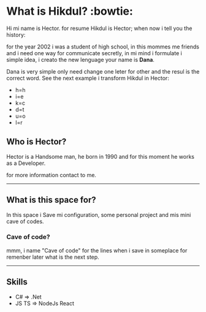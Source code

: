 # What is Hikdul?   :bowtie:

Hi mi name is Hector. for resume Hikdul is Hector; when now i tell you the history:

for the year 2002 i was a student of high school, in this mommes me friends and i need one way for communicate secretly, in mi mind i formulate i simple idea, i creato the new lenguage your name is **Dana**.

Dana is very simple only need change one leter for other and the resul is the correct word. See the next example i transform Hikdul in Hector:

<ul>
    <li>h=h</li>
    <li>i=e</li>
    <li>k=c</li>
    <li>d=t</li>
    <li>u=o</li>
    <li>l=r</li>
</ul>

## Who is Hector?
 
 Hector is a Handsome man, he born in 1990 and for this moment he works as a Developer.

 for more information contact to me.
___
 ## What is this space for?

 In this space i Save mi configuration, some personal project and mis mini cave of codes.


 ### Cave of code?

 mmm, i name "Cave of code" for the lines when i save in someplace for remenber later what is the next step.

 ---
 ## Skills

 <ul>
 <li>C# => .Net</li>
 <li>JS TS => NodeJs React</li>
 </ul>